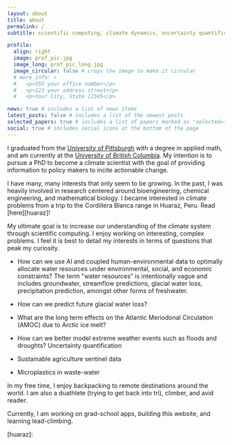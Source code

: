 ```yaml
---
layout: about
title: about
permalink: /
subtitle: scientific computing, climate dynamics, uncertainty quantification

profile:
  align: right
  image: prof_pic.jpg
  image_long: prof_pic_long.jpg
  image_circular: false # crops the image to make it circular
  # more_info: >
  #   <p>555 your office number</p>
  #   <p>123 your address street</p>
  #   <p>Your City, State 12345</p>

news: true # includes a list of news items
latest_posts: false # includes a list of the newest posts
selected_papers: true # includes a list of papers marked as "selected={true}"
social: true # includes social icons at the bottom of the page
---
```


I graduated from the [University of Pittsburgh][pitt] with a degree in applied math, and am currently at the [University of British Columbia][ubc]. My intention is to pursue a PhD to become a climate scientist with the goal of providing information to policy makers to incite actionable change.

I have many, many interests that only seem to be growing. In the past, I was heavily involved in research centered around bioengineering, chemical engineering, and mathematical biology. I became interested in climate problems from a trip to the Cordillera Blanca range in Huaraz, Peru. Read [here][huaraz]!

My ultimate goal is to increase our understanding of the climate system through scientific computing. I enjoy working on interesting, complex problems. I feel it is best to detail my interests in terms of questions that peak my curiosity.

- How can we use AI and coupled human-environmental data to optimally allocate water resources under environmental, social, and economic constraints?
  The term "water resources" is intentionally vague and includes groundwater, streamflow predictions, glacial water loss, precipitation prediction, amongst other forms of freshwater.

- How can we predict future glacial water loss?

- What are the long term effects on the Atlantic Meriodonal Circulation (AMOC) due to Arctic ice melt?

- How can we better model extreme weather events such as floods and droughts? Uncertainty quantification

- Sustainable agriculture sentinel data

- Microplastics in waste-water

In my free time, I enjoy backpacking to remote destinations around the world. I am also a duathlete (trying to get back into tri), climber, and avid reader.

Currently, I am working on grad-school apps, building this website, and learning lead-climbing.

[pitt]: https://www.pitt.edu/
[ubc]: https://www.ubc.ca/

[huaraz]:
